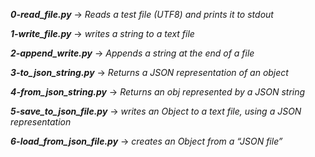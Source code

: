 ***0-read_file.py*** -> *Reads a test file (UTF8) and prints it to stdout*

***1-write_file.py*** -> *writes a string to a text file*

***2-append_write.py*** -> *Appends a string at the end of a file*

***3-to_json_string.py*** -> *Returns a JSON representation of an object*

***4-from_json_string.py*** -> *Returns an obj represented by a JSON string*

***5-save_to_json_file.py*** -> *writes an Object to a text file, using a JSON representation*

***6-load_from_json_file.py*** -> *creates an Object from a “JSON file”*

